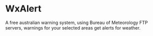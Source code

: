 # WxAlert
A free australian warning system, using Bureau of Meteorology FTP servers, warnings for your selected areas get alerts for weather.
